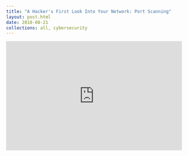 ```yaml
---
title: "A Hacker's First Look Into Your Network: Port Scanning" 
layout: post.html
date: 2018-08-21
collections: all, cybersecurity
---
```


<iframe src="https://docs.google.com/presentation/d/e/2PACX-1vTWbcmEbxkRL7LM0SIYbYAVlS_HU4RCm6OJGQ1kjfwmj5hvvn7EyITT6R0YmKUH-pPpqlZ1l4ADOSEZ/embed?start=false&loop=false&delayms=3000" frameborder="0" width="480" height="299" allowfullscreen="true" mozallowfullscreen="true" webkitallowfullscreen="true"></iframe>
